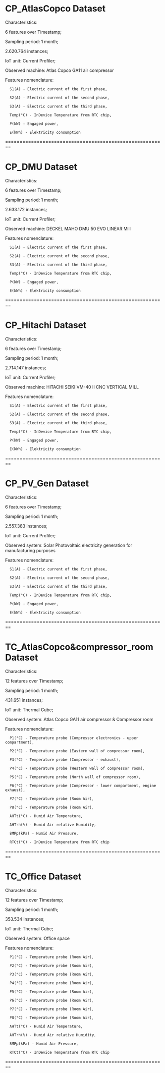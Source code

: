 # CP_AtlasCopco Dataset

Characteristics:

  6 features over Timestamp;
  
  Sampling period: 1 month;
  
  2.620.764 instances; 
  
  IoT unit: Current Profiler;
  
  Observed machine: Atlas Copco GA11 air compressor
  
  Features nomenclature:
  
      S1(A) - Electric current of the first phase,
      
      S2(A) - Electric current of the second phase,
      
      S3(A) - Electric current of the third phase,
      
      Temp(°C) - InDevice Temperature from RTC chip,
      
      P(kW) - Engaged power,
      
      E(kWh) - Elektricity consumption
      
========================================================

# CP_DMU Dataset

Characteristics: 

  6 features over Timestamp; 
  
  Sampling period: 1 month; 
  
  2.633.172 instances;
  
  IoT unit: Current Profiler;
  
  Observed machine: DECKEL MAHO DMU 50 EVO LINEAR Mill
  
  Features nomenclature:
  
      S1(A) - Electric current of the first phase,
      
      S2(A) - Electric current of the second phase,
      
      S3(A) - Electric current of the third phase,
      
      Temp(°C) - InDevice Temperature from RTC chip,
      
      P(kW) - Engaged power,
      
      E(kWh) - Elektricity consumption
      
========================================================
      
# CP_Hitachi Dataset

Characteristics: 

  6 features over Timestamp; 
  
  Sampling period: 1 month; 
  
  2.714.147 instances;
  
  IoT unit: Current Profiler;
  
  Observed machine: HITACHI SEIKI VM-40 II CNC VERTICAL MILL
  
  Features nomenclature:
  
      S1(A) - Electric current of the first phase,
      
      S2(A) - Electric current of the second phase,
      
      S3(A) - Electric current of the third phase,
      
      Temp(°C) - InDevice Temperature from RTC chip,
      
      P(kW) - Engaged power,
      
      E(kWh) - Elektricity consumption
      
========================================================      
      
 # CP_PV_Gen Dataset

Characteristics: 

  6 features over Timestamp; 
  
  Sampling period: 1 month; 
  
  2.557.383 instances;
  
  IoT unit: Current Profiler;
  
  Observed system: Solar Photovoltaic electricity generation for manufacturing purposes
  
  Features nomenclature:
  
      S1(A) - Electric current of the first phase,
      
      S2(A) - Electric current of the second phase,
      
      S3(A) - Electric current of the third phase,
      
      Temp(°C) - InDevice Temperature from RTC chip,
      
      P(kW) - Engaged power,
      
      E(kWh) - Elektricity consumption

========================================================
      
  # TC_AtlasCopco&compressor_room Dataset
  
  Characteristics: 
  
  12 features over Timestamp; 
  
  Sampling period: 1 month; 
  
  431.651 instances;
  
  IoT unit: Thermal Cube;
  
  Observed system: Atlas Copco GA11 air compressor & Compressor room
  
  Features nomenclature:
  
      P1(°C) - Temperature probe (Compressor electronics - upper compartment),
      
      P2(°C) - Temperature probe (Eastern wall of compressor room),
      
      P3(°C) - Temperature probe (Compressor - exhaust),
      
      P4(°C) - Temperature probe (Western wall of compressor room),
      
      P5(°C) - Temperature probe (North wall of compressor room),
      
      P6(°C) - Temperature probe (Compressor - lower compartment, engine exhaust),
      
      P7(°C) - Temperature probe (Room Air),
      
      P8(°C) - Temperature probe (Room Air),
      
      AHTt(°C) - Humid Air Temperature,
      
      AHTrh(%) - Humid Air relative Humidity,
      
      BMPp(kPa) - Humid Air Pressure,
      
      RTCt(°C) - InDevice Temperature from RTC chip
      
========================================================

 # TC_Office Dataset
  
  Characteristics:
  
  12 features over Timestamp; 
  
  Sampling period: 1 month; 
  
  353.534 instances;
  
  IoT unit: Thermal Cube;
  
  Observed system: Office space
  
  Features nomenclature:
  
      P1(°C) - Temperature probe (Room Air),
      
      P2(°C) - Temperature probe (Room Air),
      
      P3(°C) - Temperature probe (Room Air),
      
      P4(°C) - Temperature probe (Room Air),
      
      P5(°C) - Temperature probe (Room Air),
      
      P6(°C) - Temperature probe (Room Air),
      
      P7(°C) - Temperature probe (Room Air),
      
      P8(°C) - Temperature probe (Room Air),
      
      AHTt(°C) - Humid Air Temperature,
      
      AHTrh(%) - Humid Air relative Humidity,
      
      BMPp(kPa) - Humid Air Pressure,
      
      RTCt(°C) - InDevice Temperature from RTC chip
      
========================================================
